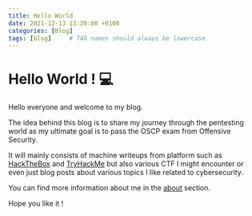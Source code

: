 ```yaml
---
title: Hello World 
date: 2021-12-13 13:20:00 +0100
categories: [Blog]
tags: [blog]     # TAG names should always be lowercase
---
```


# Hello World ! 💻

Hello everyone and welcome to my blog.

The idea behind this blog is to share my journey through the pentesting world as my ultimate goal is to pass the OSCP exam from Offensive Security.

It will mainly consists of machine writeups from platform such as [HackTheBox](https://hackthebox.com) and [TryHackMe](https://tryhackme.com/) but also various CTF I might encounter or even just blog posts about various topics I like related to cybersecurity.

You can find more information about me in the [about](/about/index.html) section.

Hope you like it !